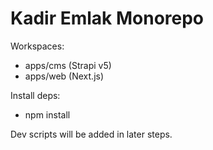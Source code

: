 # Kadir Emlak Monorepo

Workspaces:
- apps/cms (Strapi v5)
- apps/web (Next.js)

Install deps:
- npm install

Dev scripts will be added in later steps.
